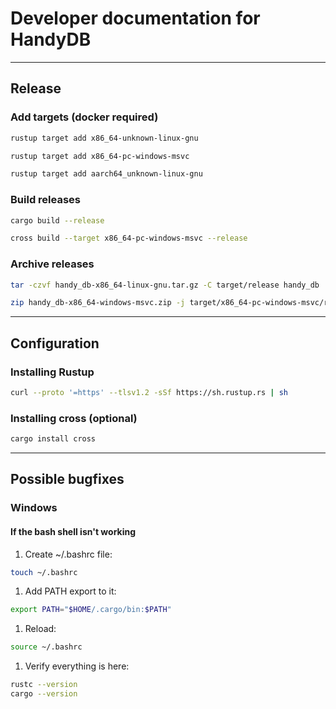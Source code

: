 # Developer documentation for HandyDB

---

## Release

### Add targets (docker required)

```bash
rustup target add x86_64-unknown-linux-gnu
```

```bash
rustup target add x86_64-pc-windows-msvc
```

```bash
rustup target add aarch64_unknown-linux-gnu
```

### Build releases

```bash
cargo build --release
```

```bash
cross build --target x86_64-pc-windows-msvc --release
```

### Archive releases

```bash
tar -czvf handy_db-x86_64-linux-gnu.tar.gz -C target/release handy_db
```

```bash
zip handy_db-x86_64-windows-msvc.zip -j target/x86_64-pc-windows-msvc/release/handy_db.exe
```

---

## Configuration

### Installing Rustup

```bash
curl --proto '=https' --tlsv1.2 -sSf https://sh.rustup.rs | sh
```

### Installing cross (optional)

```bash
cargo install cross
```

---

## Possible bugfixes

### Windows

#### If the bash shell isn't working

1. Create ~/.bashrc file:

```bash
touch ~/.bashrc
```

1. Add PATH export to it:

```bash
export PATH="$HOME/.cargo/bin:$PATH"
```

1. Reload:

```bash
source ~/.bashrc
```

1. Verify everything is here:

```bash
rustc --version
cargo --version
```
